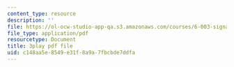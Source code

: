 ```yaml
---
content_type: resource
description: ''
file: https://ol-ocw-studio-app-qa.s3.amazonaws.com/courses/6-003-signals-and-systems-fall-2011/c148aa5e8549e31f8a9a7fbcbde7ddfa_1El4znkRH0g.pdf
file_type: application/pdf
resourcetype: Document
title: 3play pdf file
uid: c148aa5e-8549-e31f-8a9a-7fbcbde7ddfa
---
```

